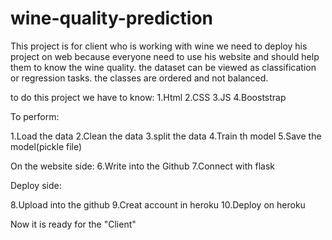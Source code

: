 # wine-quality-prediction
This project is for client who is working with wine we need to deploy his project on web because everyone need to use his website and should help them to know the wine quality.
the dataset can be viewed as classification or regression tasks. the classes are ordered and not balanced.

to do this project we have to know:
1.Html
2.CSS
3.JS
4.Booststrap

To perform:

1.Load the data
2.Clean the data
3.split the data
4.Train th model
5.Save the model(pickle file)

On the website side:
6.Write into the Github
7.Connect with flask

Deploy side:

8.Upload into the github
9.Creat account in heroku
10.Deploy on heroku

Now it is ready for the "Client"
